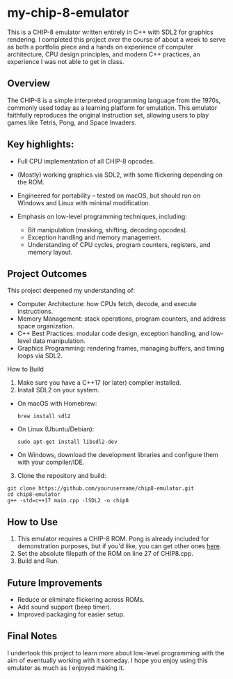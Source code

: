 # my-chip-8-emulator


This is a CHIP-8 emulator written entirely in C++ with SDL2 for graphics rendering.  I completed this project over the course of about a week to serve as both a portfolio piece and a hands on experience of computer architecture, CPU design principles, and modern C++ practices, an experience I was not able to get in class.

## Overview

The CHIP-8 is a simple interpreted programming language from the 1970s, commonly used today as a learning platform for emulation. This emulator faithfully reproduces the original instruction set, allowing users to play games like Tetris, Pong, and Space Invaders.

## Key highlights:
- Full CPU implementation of all CHIP-8 opcodes.
- (Mostly) working graphics via SDL2, with some flickering depending on the ROM.
- Engineered for portability – tested on macOS, but should run on Windows and Linux with minimal modification.

- Emphasis on low-level programming techniques, including:

  - Bit manipulation (masking, shifting, decoding opcodes).
  - Exception handling and memory management.
  - Understanding of CPU cycles, program counters, registers, and memory layout.

## Project Outcomes

This project deepened my understanding of:
- Computer Architecture: how CPUs fetch, decode, and execute instructions.
- Memory Management: stack operations, program counters, and address space organization.
- C++ Best Practices: modular code design, exception handling, and low-level data manipulation.
- Graphics Programming: rendering frames, managing buffers, and timing loops via SDL2.

How to Build
1.	Make sure you have a C++17 (or later) compiler installed.
2.	Install SDL2 on your system.
  - On macOS with Homebrew:

      `brew install sdl2`


- On Linux (Ubuntu/Debian):

    `sudo apt-get install libsdl2-dev`


- On Windows, download the development libraries and configure them with your compiler/IDE.

3. Clone the repository and build:

```
git clone https://github.com/yourusername/chip8-emulator.git
cd chip8-emulator
g++ -std=c++17 main.cpp -lSDL2 -o chip8
```


## How to Use

1. This emulator requires a CHIP-8 ROM. Pong is already included for demonstration purposes, but if you'd like, you can get other ones [here](https://github.com/dmatlack/chip8/tree/master/roms).
2. Set the absolute filepath of the ROM on line 27 of CHIP8.cpp.
3. Build and Run.


## Future Improvements
- Reduce or eliminate flickering across ROMs.
- Add sound support (beep timer).
- Improved packaging for easier setup.

## Final Notes

I undertook this project to learn more about low-level programming with the aim of eventually working with it someday. I hope you enjoy using this emulator as much as I enjoyed making it.
